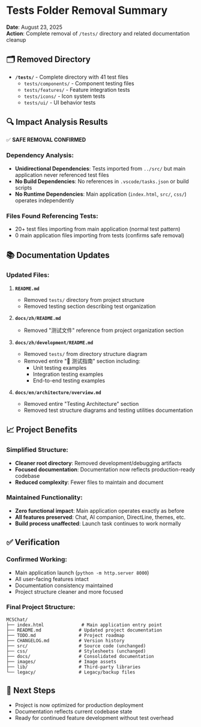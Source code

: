 # Tests Folder Removal Summary

**Date**: August 23, 2025  
**Action**: Complete removal of `/tests/` directory and related documentation cleanup

## 🗂️ **Removed Directory**
- **`/tests/`** - Complete directory with 41 test files
  - `tests/components/` - Component testing files
  - `tests/features/` - Feature integration tests  
  - `tests/icons/` - Icon system tests
  - `tests/ui/` - UI behavior tests

## 🔍 **Impact Analysis Results**
✅ **SAFE REMOVAL CONFIRMED**

### Dependency Analysis:
- **Unidirectional Dependencies**: Tests imported from `../src/` but main application never referenced test files
- **No Build Dependencies**: No references in `.vscode/tasks.json` or build scripts
- **No Runtime Dependencies**: Main application (`index.html`, `src/`, `css/`) operates independently

### Files Found Referencing Tests:
- 20+ test files importing from main application (normal test pattern)
- 0 main application files importing from tests (confirms safe removal)

## 📚 **Documentation Updates**

### Updated Files:
1. **`README.md`**
   - Removed `tests/` directory from project structure
   - Removed testing section describing test organization

2. **`docs/zh/README.md`**
   - Removed "测试文件" reference from project organization section

3. **`docs/zh/development/README.md`**
   - Removed `tests/` from directory structure diagram
   - Removed entire "🧪 测试指南" section including:
     - Unit testing examples
     - Integration testing examples
     - End-to-end testing examples

4. **`docs/en/architecture/overview.md`**
   - Removed entire "Testing Architecture" section
   - Removed test structure diagrams and testing utilities documentation

## 📈 **Project Benefits**

### Simplified Structure:
- **Cleaner root directory**: Removed development/debugging artifacts
- **Focused documentation**: Documentation now reflects production-ready codebase
- **Reduced complexity**: Fewer files to maintain and document

### Maintained Functionality:
- **Zero functional impact**: Main application operates exactly as before
- **All features preserved**: Chat, AI companion, DirectLine, themes, etc.
- **Build process unaffected**: Launch task continues to work normally

## ✅ **Verification**

### Confirmed Working:
- Main application launch (`python -m http.server 8000`)
- All user-facing features intact
- Documentation consistency maintained
- Project structure cleaner and more focused

### Final Project Structure:
```
MCSChat/
├── index.html              # Main application entry point
├── README.md              # Updated project documentation
├── TODO.md                # Project roadmap
├── CHANGELOG.md           # Version history
├── src/                   # Source code (unchanged)
├── css/                   # Stylesheets (unchanged)
├── docs/                  # Consolidated documentation
├── images/                # Image assets
├── lib/                   # Third-party libraries
└── legacy/                # Legacy/backup files
```

## 🎯 **Next Steps**
- Project is now optimized for production deployment
- Documentation reflects current codebase state
- Ready for continued feature development without test overhead
